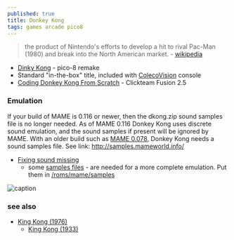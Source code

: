```yaml
---
published: true
title: Donkey Kong
tags: games arcade pico8
---
```

> the product of Nintendo's efforts to develop a hit to rival Pac-Man (1980) and break into the North American market. - [wikipedia](https://en.wikipedia.org/wiki/Donkey_Kong_(arcade_game))

- [Dinky Kong](https://www.lexaloffle.com/bbs/?tid=51877) - pico-8 remake
- Standard "in-the-box" title, included with [ColecoVision](https://en.wikipedia.org/wiki/ColecoVision) console 
- [Coding Donkey Kong From Scratch](https://www.youtube.com/watch?v=X8pf7pyMLnA&list=PLVC4FeTscK5CVlPi00MvMWRlytjEd5X8K) - Clickteam Fusion 2.5


### Emulation

 If your build of MAME is 0.116 or newer, then the dkong.zip sound samples file is no longer needed.
As of MAME 0.116 Donkey Kong uses discrete sound emulation, and the sound samples if present will be ignored by MAME.
With an older build such as [MAME 0.078](https://forums.launchbox-app.com/topic/52122-mame-078-sound-samples/), Donkey Kong needs a sound samples file. See link: http://samples.mameworld.info/ 

- [Fixing sound missing](https://www.youtube.com/watch?v=_I1uJyppFW0)
	- some [samples files](https://samples.mameworld.info/Unofficial%20Samples.htm) - are needed for a more complete emulation. Put them in [/roms/mame/samples](https://retropie.org.uk/docs/MAME/)

![caption](https://external-content.duckduckgo.com/iu/?u=https%3A%2F%2Fpinballandmore.com%2Fwp%2Fwp-content%2Fuploads%2F2016%2F10%2FIMG_5840.jpg&f=1&nofb=1&ipt=3efb28c56719835fc80202b0c8778700cf47aa84c5c9e070a0a7dc52f0967347&ipo=images)

### see also
- [King Kong (1976)](https://www.imdb.com/title/tt0074751/?ref_=ttls_li_tt)
	- [King Kong (1933)](https://www.imdb.com/title/tt0024216/?ref_=ttls_li_tt)